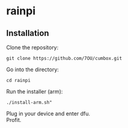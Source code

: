 # rainpi
## Installation
Clone the repository:
```
git clone https://github.com/7OU/cumbox.git
```
Go into the directory:
```
cd rainpi
```
Run the installer (arm):
```
./install-arm.sh"
```
Plug in your device and enter dfu.  
Profit.
